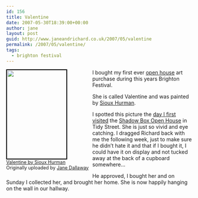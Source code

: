 ```yaml
---
id: 156
title: Valentine
date: 2007-05-30T18:39:00+00:00
author: jane
layout: post
guid: http://www.janeandrichard.co.uk/2007/05/valentine
permalink: /2007/05/valentine/
tags:
  - brighton festival
---
```

<div style="float: left; margin-right: 10px; margin-bottom: 10px;">
  <a href="http://www.flickr.com/photos/janed/521844162/" title="photo sharing"><img src="http://farm1.static.flickr.com/235/521844162_a91e37aaaa_m.jpg" alt="" style="border: solid 2px #000000;" width="161" height="240" /></a> <br /> <span style="font-size: 0.9em; margin-top: 0px;"> <a href="http://www.flickr.com/photos/janed/521844162/">Valentine by Sioux Hurman</a> <br /> Originally uploaded by <a href="http://www.flickr.com/people/janed/">Jane Dallaway</a> </span>
</div>

I bought my first ever [open house](http://www.aoh.org.uk/2007/) art purchase during this years Brighton Festival. 

She is called Valentine and was painted by [Sioux Hurman](http://www.robyndillon.co.uk/sioux/).

I spotted this picture the [day I first visited](http://www.janeandrichard.co.uk/2007/05/brighton_festival) the [Shadow Box Open House](http://www.robyndillon.co.uk/) in Tidy Street. She is just so vivid and eye catching. I dragged Richard back with me the following week, just to make sure he didn&#8217;t hate it and that if I bought it, I could have it on display and not tucked away at the back of a cupboard somewhere&#8230; 

He approved, I bought her and on Sunday I collected her, and brought her home. She is now happily hanging on the wall in our hallway.<br clear="all" />